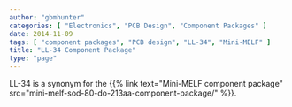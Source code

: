 ```yaml
---
author: "gbmhunter"
categories: [ "Electronics", "PCB Design", "Component Packages" ]
date: 2014-11-09
tags: [ "component packages", "PCB design", "LL-34", "Mini-MELF" ]
title: "LL-34 Component Package"
type: "page"
---
```


LL-34 is a synonym for the {{% link text="Mini-MELF component package" src="mini-melf-sod-80-do-213aa-component-package/" %}}.
